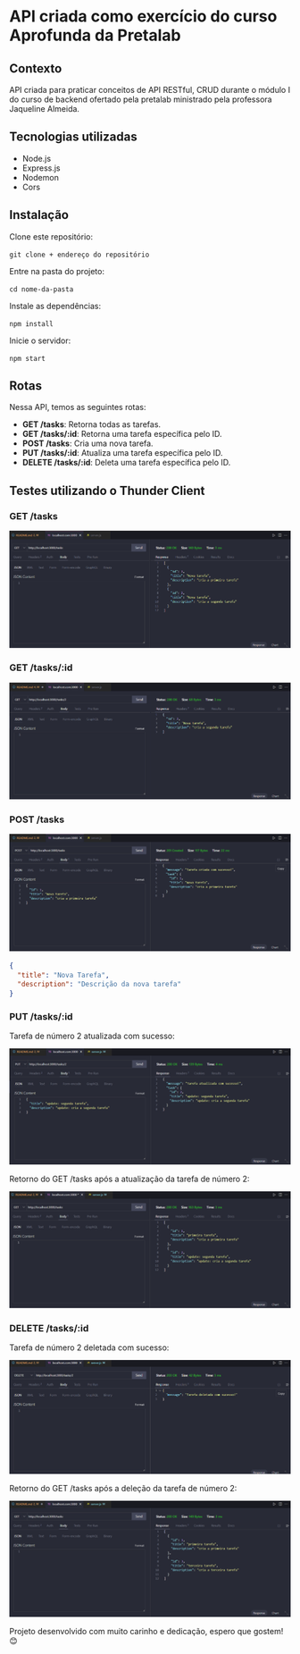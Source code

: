 # API criada como exercício do curso Aprofunda da Pretalab

## Contexto

API criada para praticar conceitos de API RESTful, CRUD durante o módulo I do curso de backend ofertado pela pretalab
ministrado pela professora Jaqueline Almeida.

## Tecnologias utilizadas

- Node.js
- Express.js
- Nodemon
- Cors

## Instalação

Clone este repositório:

``git clone + endereço do repositório``

Entre na pasta do projeto:

``cd nome-da-pasta``

Instale as dependências:

``npm install``

Inicie o servidor:

``npm start``

## Rotas

Nessa API, temos as seguintes rotas:

- **GET /tasks**: Retorna todas as tarefas.
- **GET /tasks/:id**: Retorna uma tarefa específica pelo ID.
- **POST /tasks**: Cria uma nova tarefa.
- **PUT /tasks/:id**: Atualiza uma tarefa específica pelo ID.
- **DELETE /tasks/:id**: Deleta uma tarefa específica pelo ID.

## Testes utilizando o Thunder Client

### GET /tasks

![retorna todas as tarefas criadas](image-1.png)

### GET /tasks/:id

![retorna uma tarefa por meio de seu ID](image-2.png)

### POST /tasks

![testando a rota de criação de tarefas](image.png)

```json
{
  "title": "Nova Tarefa",
  "description": "Descrição da nova tarefa"
}
```

### PUT /tasks/:id

Tarefa de número 2 atualizada com sucesso:

![atualiza a segunda tarefa com o texto correto](image-5.png)

Retorno do GET /tasks após a atualização da tarefa de número 2:

![retorno da rota GET tasks após a atualização da tarefa número 2](image-6.png)

### DELETE /tasks/:id

Tarefa de número 2 deletada com sucesso:

![deleta a tarefa de número 2](image-3.png)

Retorno do GET /tasks após a deleção da tarefa de número 2:

![rota GET com a ausência da tarefa numero 2 que foi deletada](image-4.png)

Projeto desenvolvido com muito carinho e dedicação, espero que gostem! 😊
